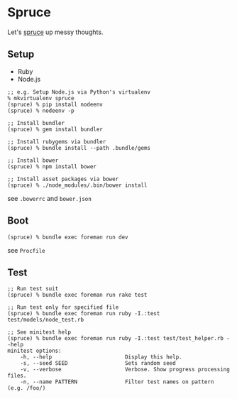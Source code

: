 # Spruce

Let's [spruce](https://spruce-tree.net/) up messy thoughts.


## Setup

* Ruby
* Node.js

```
;; e.g. Setup Node.js via Python's virtualenv
% mkvirtualenv spruce
(spruce) % pip install nodeenv
(spruce) % nodeenv -p
```

```
;; Install bundler
(spruce) % gem install bundler

;; Install rubygems via bundler
(spruce) % bundle install --path .bundle/gems

;; Install bower
(spruce) % npm install bower

;; Install asset packages via bower
(spruce) % ./node_modules/.bin/bower install
```

see `.bowerrc` and `bower.json`


## Boot

```
(spruce) % bundle exec foreman run dev
```

see `Procfile`


## Test

```
;; Run test suit
(spruce) % bundle exec foreman run rake test

;; Run test only for specified file
(spruce) % bundle exec foreman run ruby -I.:test test/models/node_test.rb

;; See minitest help
(spruce) % bundle exec foreman run ruby -I.:test test/test_helper.rb --help
minitest options:
    -h, --help                       Display this help.
    -s, --seed SEED                  Sets random seed
    -v, --verbose                    Verbose. Show progress processing files.
    -n, --name PATTERN               Filter test names on pattern (e.g. /foo/)
```
